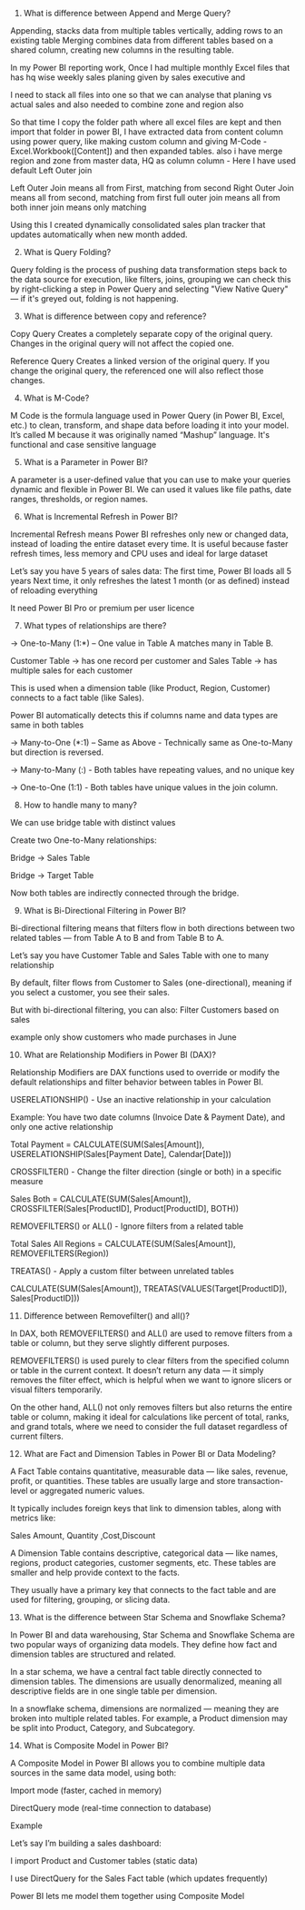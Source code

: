 1. What is difference between Append and Merge Query?

Appending, stacks data from multiple tables vertically, adding rows to an existing table
Merging combines data from different tables based on a shared column, creating new columns in the resulting table. 

In my Power BI reporting work, Once I had multiple monthly Excel files that has hq wise weekly sales planing given by sales executive and

I need to stack all files into one so that we can analyse that planing vs actual sales and also needed to combine zone and region also 

So that time I copy the folder path where all excel files are kept and then import that folder in power BI,
I have extracted data from content column using power query, like making custom column and giving M-Code - Excel.Workbook([Content]) and then expanded tables.
also i have merge region and zone from master data, HQ as column column - Here I have used default Left Outer join

Left Outer Join means all from First, matching from second
Right Outer Join means all from second, matching from first 
full outer join means all from both
inner join means only matching

Using this I created dynamically consolidated sales plan tracker that updates automatically when new month added.

2. What is Query Folding?

Query folding is the process of pushing data transformation steps back to the data source for execution, like filters, joins, grouping
we can check this by right-clicking a step in Power Query and selecting "View Native Query" — if it's greyed out, folding is not happening.

3. What is difference between copy and reference?
   
Copy Query
Creates a completely separate copy of the original query.
Changes in the original query will not affect the copied one.

Reference Query
Creates a linked version of the original query.
If you change the original query, the referenced one will also reflect those changes.

4. What is M-Code?

M Code is the formula language used in Power Query (in Power BI, Excel, etc.) to clean, transform, and shape data before loading it into your model.
It’s called M because it was originally named “Mashup” language.
It's functional and case sensitive language

5. What is a Parameter in Power BI?
   
A parameter is a user-defined value that you can use to make your queries dynamic and flexible in Power BI.
We can used it values like file paths, date ranges, thresholds, or region names.

6. What is Incremental Refresh in Power BI?
   
Incremental Refresh means Power BI refreshes only new or changed data, instead of loading the entire dataset every time.
It is useful because faster refresh times, less memory and CPU uses and ideal for large dataset

Let’s say you have 5 years of sales data: The first time, Power BI loads all 5 years
Next time, it only refreshes the latest 1 month (or as defined) instead of reloading everything

It need Power BI Pro or premium per user licence 

7. What types of relationships are there?

-> One-to-Many (1:*) – One value in Table A matches many in Table B.

Customer Table → has one record per customer and Sales Table → has multiple sales for each customer

This is used when a dimension table (like Product, Region, Customer) connects to a fact table (like Sales).

Power BI automatically detects this if columns name and data types are same in both tables

-> Many-to-One (*:1) – Same as Above - Technically same as One-to-Many but direction is reversed.

-> Many-to-Many (:) - Both tables have repeating values, and no unique key

-> One-to-One (1:1) - Both tables have unique values in the join column.

8. How to handle many to many?

We can use bridge table with distinct values

Create two One-to-Many relationships:

Bridge → Sales Table

Bridge → Target Table

Now both tables are indirectly connected through the bridge.

9. What is Bi-Directional Filtering in Power BI?

Bi-directional filtering means that filters flow in both directions between two related tables — from Table A to B and from Table B to A.

Let’s say you have Customer Table and Sales Table with one to many relationship

By default, filter flows from Customer to Sales (one-directional), meaning if you select a customer, you see their sales.

But with bi-directional filtering, you can also: Filter Customers based on sales

example only show customers who made purchases in June

10. What are Relationship Modifiers in Power BI (DAX)?

Relationship Modifiers are DAX functions used to override or modify the default relationships and filter behavior between tables in Power BI.

USERELATIONSHIP() - Use an inactive relationship in your calculation

Example: You have two date columns (Invoice Date & Payment Date), and only one active relationship

Total Payment = CALCULATE(SUM(Sales[Amount]), USERELATIONSHIP(Sales[Payment Date], Calendar[Date]))

CROSSFILTER() - Change the filter direction (single or both) in a specific measure

Sales Both = CALCULATE(SUM(Sales[Amount]), CROSSFILTER(Sales[ProductID], Product[ProductID], BOTH))

REMOVEFILTERS() or ALL() - Ignore filters from a related table 

Total Sales All Regions = CALCULATE(SUM(Sales[Amount]), REMOVEFILTERS(Region))

TREATAS() - Apply a custom filter between unrelated tables

CALCULATE(SUM(Sales[Amount]), TREATAS(VALUES(Target[ProductID]), Sales[ProductID]))

11. Difference between Removefilter() and all()?

In DAX, both REMOVEFILTERS() and ALL() are used to remove filters from a table or column, but they serve slightly different purposes.

REMOVEFILTERS() is used purely to clear filters from the specified column or table in the current context. 
It doesn’t return any data — it simply removes the filter effect, which is helpful when we want to ignore slicers or visual filters temporarily.

On the other hand, ALL() not only removes filters but also returns the entire table or column, making it ideal for calculations like percent of total, ranks, and grand totals, where we need to consider the full dataset regardless of current filters.

12. What are Fact and Dimension Tables in Power BI or Data Modeling?

A Fact Table contains quantitative, measurable data — like sales, revenue, profit, or quantities. These tables are usually large and store transaction-level or aggregated numeric values.

It typically includes foreign keys that link to dimension tables, along with metrics like:

Sales Amount, Quantity ,Cost,Discount

A Dimension Table contains descriptive, categorical data — like names, regions, product categories, customer segments, etc. These tables are smaller and help provide context to the facts.

They usually have a primary key that connects to the fact table and are used for filtering, grouping, or slicing data.

13. What is the difference between Star Schema and Snowflake Schema?

In Power BI and data warehousing, Star Schema and Snowflake Schema are two popular ways of organizing data models. They define how fact and dimension tables are structured and related.

In a star schema, we have a central fact table directly connected to dimension tables. The dimensions are usually denormalized, meaning all descriptive fields are in one single table per dimension.

In a snowflake schema, dimensions are normalized — meaning they are broken into multiple related tables. For example, a Product dimension may be split into Product, Category, and Subcategory.

14. What is Composite Model in Power BI?

A Composite Model in Power BI allows you to combine multiple data sources in the same data model, using both:

Import mode (faster, cached in memory)

DirectQuery mode (real-time connection to database)

Example

Let’s say I’m building a sales dashboard:

I import Product and Customer tables (static data)

I use DirectQuery for the Sales Fact table (which updates frequently)

Power BI lets me model them together using Composite Model

